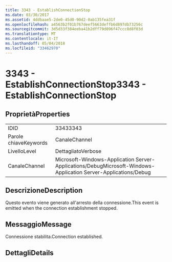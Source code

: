 ```yaml
---
title: 3343 - EstablishConnectionStop
ms.date: 03/30/2017
ms.assetid: 4ddbaae5-2de0-45d0-90d2-0ab135fea31f
ms.openlocfilehash: a4563b2f01b767deef5663deffb6d897db73256c
ms.sourcegitcommit: 3d5d33f384eeba41b2dff79d096f47ccc8d8f03d
ms.translationtype: MT
ms.contentlocale: it-IT
ms.lasthandoff: 05/04/2018
ms.locfileid: "33462970"
---
```

# <a name="3343---establishconnectionstop"></a><span data-ttu-id="5849b-102">3343 - EstablishConnectionStop</span><span class="sxs-lookup"><span data-stu-id="5849b-102">3343 - EstablishConnectionStop</span></span>
## <a name="properties"></a><span data-ttu-id="5849b-103">Proprietà</span><span class="sxs-lookup"><span data-stu-id="5849b-103">Properties</span></span>  
  
|||  
|-|-|  
|<span data-ttu-id="5849b-104">ID</span><span class="sxs-lookup"><span data-stu-id="5849b-104">ID</span></span>|<span data-ttu-id="5849b-105">3343</span><span class="sxs-lookup"><span data-stu-id="5849b-105">3343</span></span>|  
|<span data-ttu-id="5849b-106">Parole chiave</span><span class="sxs-lookup"><span data-stu-id="5849b-106">Keywords</span></span>|<span data-ttu-id="5849b-107">Canale</span><span class="sxs-lookup"><span data-stu-id="5849b-107">Channel</span></span>|  
|<span data-ttu-id="5849b-108">Livello</span><span class="sxs-lookup"><span data-stu-id="5849b-108">Level</span></span>|<span data-ttu-id="5849b-109">Dettagliato</span><span class="sxs-lookup"><span data-stu-id="5849b-109">Verbose</span></span>|  
|<span data-ttu-id="5849b-110">Canale</span><span class="sxs-lookup"><span data-stu-id="5849b-110">Channel</span></span>|<span data-ttu-id="5849b-111">Microsoft-Windows-Application Server-Applications/Debug</span><span class="sxs-lookup"><span data-stu-id="5849b-111">Microsoft-Windows-Application Server-Applications/Debug</span></span>|  
  
## <a name="description"></a><span data-ttu-id="5849b-112">Descrizione</span><span class="sxs-lookup"><span data-stu-id="5849b-112">Description</span></span>  
 <span data-ttu-id="5849b-113">Questo evento viene generato all'arresto della connessione.</span><span class="sxs-lookup"><span data-stu-id="5849b-113">This event is emitted when the connection establishment stopped.</span></span>  
  
## <a name="message"></a><span data-ttu-id="5849b-114">Messaggio</span><span class="sxs-lookup"><span data-stu-id="5849b-114">Message</span></span>  
 <span data-ttu-id="5849b-115">Connessione stabilita.</span><span class="sxs-lookup"><span data-stu-id="5849b-115">Connection established.</span></span>  
  
## <a name="details"></a><span data-ttu-id="5849b-116">Dettagli</span><span class="sxs-lookup"><span data-stu-id="5849b-116">Details</span></span>
